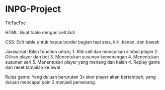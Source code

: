 # INPG-Project

TicTacToe

HTML: Buat table dengan cell 3x3 

CSS: Edit table untuk hapus border bagian tepi atas, kiri, kanan, dan bawah

Javascript: Bikin function untuk;   1. Klik cell dan munculkan simbol player 2. Giliran player dan bot 3. Menentukan susunan kemenangan 4. Menentukan susunan seri 5. Menentukan player yang menang dan kalah 4. Replay game dan reset tampilan ke awal

Rules game:
Yang duluan berurutan 3x skor player akan bertambah, yang duluan mencapai poin 3 menjadi pemenang.
